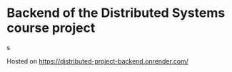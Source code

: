 # Backend of the Distributed Systems course project

s

Hosted on https://distributed-project-backend.onrender.com/

